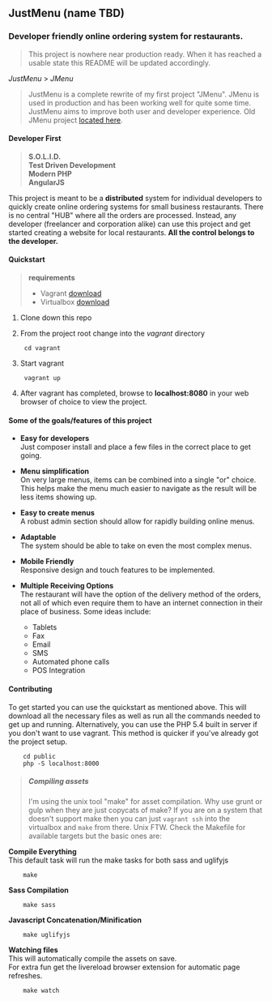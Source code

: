 ## JustMenu (name TBD)

### Developer friendly online ordering system for restaurants.

> This project is nowhere near production ready. When it has reached a usable state this
README will be updated accordingly.

_JustMenu_ > _JMenu_

> JustMenu is a complete rewrite of my first project "JMenu". JMenu is used in production and has been working
well for quite some time. JustMenu aims to improve both user and developer experience. Old JMenu project [located here](http://teenoapps.com/jmenu).

#### Developer First

> **S.O.L.I.D.**  
> **Test Driven Development**  
> **Modern PHP**  
> **AngularJS**

This project is meant to be a **distributed** system for individual developers to quickly create
online ordering systems for small business restaurants. There is no central "HUB" where all the orders are processed. Instead, any developer (freelancer and corporation alike) can use this project and get started creating a website for local restaurants. **All the control belongs to the developer.**

#### Quickstart
> **requirements**  
>
> * Vagrant [download](http://www.vagrantup.com/downloads.html)
> * Virtualbox [download](http://www.virtualbox.org/wiki/Downloads)

1. Clone down this repo
2. From the project root change into the _vagrant_ directory

        cd vagrant

3. Start vagrant

        vagrant up

4. After vagrant has completed, browse to **localhost:8080** in your web browser of choice to
   view the project.

#### Some of the goals/features of this project

* **Easy for developers**  
  Just composer install and place a few files in the correct place to get going.

* **Menu simplification**  
  On very large menus, items can be combined into a single "or" choice. This helps
  make the menu much easier to navigate as the result will be less items showing up.

* **Easy to create menus**  
  A robust admin section should allow for rapidly building online menus.

* **Adaptable**  
  The system should be able to take on even the most complex menus.

* **Mobile Friendly**  
  Responsive design and touch features to be implemented.

* **Multiple Receiving Options**  
  The restaurant will have the option of the delivery method of the orders, not all of which even require them to have an internet connection in their place of business.
  Some ideas include:
  * Tablets
  * Fax
  * Email
  * SMS
  * Automated phone calls
  * POS Integration

#### Contributing

To get started you can use the quickstart as mentioned above. This will download all the
necessary files as well as run all the commands needed to get up and running. Alternatively, you can use the PHP 5.4 built in server if you don't want to use vagrant. This method is quicker if you've already got the project setup.

        cd public
        php -S localhost:8000

> ##### Compiling assets
> I'm using the unix tool "make" for asset compilation. Why use grunt or gulp when they are just copycats of make? If you are on a system that doesn't support make then you can just `vagrant ssh` into the virtualbox and `make` from there. Unix FTW. Check the Makefile for available targets but the basic ones are:

**Compile Everything**  
This default task will run the make tasks for both sass and uglifyjs

        make

**Sass Compilation**

        make sass

**Javascript Concatenation/Minification**

        make uglifyjs

**Watching files**  
This will automatically compile the assets on save.  
For extra fun get the livereload browser extension for automatic page refreshes.

        make watch
